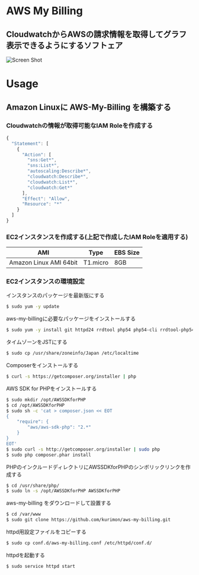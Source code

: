# AWS My Billing
CloudwatchからAWSの請求情報を取得してグラフ表示できるようにするソフトェア
---
  
![Screen Shot](https://raw.github.com/kurimon/aws-my-billing/master/docs/screenshot01.png "Screen Shot")
  
# Usage
## Amazon Linuxに AWS-My-Billing を構築する
### Cloudwatchの情報が取得可能なIAM Roleを作成する
```javascript
{
  "Statement": [
    {
      "Action": [
        "sns:Get*",
        "sns:List*",
        "autoscaling:Describe*",
        "cloudwatch:Describe*",
        "cloudwatch:List*",
        "cloudwatch:Get*"
      ],
      "Effect": "Allow",
      "Resource": "*"
    }
  ]
}
```
  
### EC2インスタンスを作成する(上記で作成したIAM Roleを適用する)
| AMI                    | Type     | EBS Size |
| ---------------------- | -------- | -------- |
| Amazon Linux AMI 64bit | T1.micro | 8GB      |
  
### EC2インスタンスの環境設定
インスタンスのパッケージを最新版にする
```bash
$ sudo yum -y update
```
  
aws-my-billingに必要なパッケージをインストールする
```bash
$ sudo yum -y install git httpd24 rrdtool php54 php54-cli rrdtool-php54
```

タイムゾーンをJSTにする
```bash
$ sudo cp /usr/share/zoneinfo/Japan /etc/localtime
```
  
Composerをインストールする
```bash
$ curl -s https://getcomposer.org/installer | php
```
  
AWS SDK for PHPをインストールする
```bash
$ sudo mkdir /opt/AWSSDKforPHP
$ cd /opt/AWSSDKforPHP
$ sudo sh -c 'cat > composer.json << EOT
{
    "require": {
        "aws/aws-sdk-php": "2.*"
    }
}
EOT'
$ sudo curl -s http://getcomposer.org/installer | sudo php
$ sudo php composer.phar install
```
  
PHPのインクルードディレクトリにAWSSDKforPHPのシンボリックリンクを作成する
```bash
$ cd /usr/share/php/
$ sudo ln -s /opt/AWSSDKforPHP AWSSDKforPHP
```
  
aws-my-billing をダウンロードして設置する
```bash
$ cd /var/www
$ sudo git clone https://github.com/kurimon/aws-my-billing.git
```
  
httpd用設定ファイルをコピーする
```bash
$ sudo cp conf.d/aws-my-billing.conf /etc/httpd/conf.d/
```
  
httpdを起動する
```bash
$ sudo service httpd start
```








